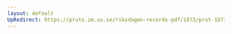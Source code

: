 ```yaml
---
layout: default
UpRedirect: https://pruto.im.uu.se/riksdagen-records-pdf/1873/prot-1873--ak--514/prot-1873--ak--514_014.pdf
---
```


